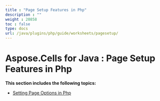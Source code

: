 ```yaml
---
title : "Page Setup Features in Php" 
description : "" 
weight : 20858 
toc : false
type: docs
url: /java/plugins/php/guide/worksheets/pagesetup/
---
```


# Aspose.Cells for Java : Page Setup Features in Php


**This section includes the following topics:**

*   [Setting Page Options in Php](https://docs2.aspose.com/cells/java/plugins/php/guide/worksheets/pagesetup/setting+page+options+in+php)

